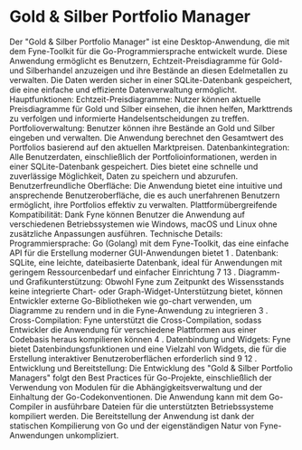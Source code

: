 # Gold & Silber Portfolio Manager

Der "Gold & Silber Portfolio Manager" ist eine Desktop-Anwendung, die mit dem Fyne-Toolkit für die Go-Programmiersprache entwickelt wurde. Diese Anwendung ermöglicht es Benutzern, Echtzeit-Preisdiagramme für Gold- und Silberhandel anzuzeigen und ihre Bestände an diesen Edelmetallen zu verwalten. Die Daten werden sicher in einer SQLite-Datenbank gespeichert, die eine einfache und effiziente Datenverwaltung ermöglicht.
Hauptfunktionen:
Echtzeit-Preisdiagramme: Nutzer können aktuelle Preisdiagramme für Gold und Silber einsehen, die ihnen helfen, Markttrends zu verfolgen und informierte Handelsentscheidungen zu treffen.
Portfolioverwaltung: Benutzer können ihre Bestände an Gold und Silber eingeben und verwalten. Die Anwendung berechnet den Gesamtwert des Portfolios basierend auf den aktuellen Marktpreisen.
Datenbankintegration: Alle Benutzerdaten, einschließlich der Portfolioinformationen, werden in einer SQLite-Datenbank gespeichert. Dies bietet eine schnelle und zuverlässige Möglichkeit, Daten zu speichern und abzurufen.
Benutzerfreundliche Oberfläche: Die Anwendung bietet eine intuitive und ansprechende Benutzeroberfläche, die es auch unerfahrenen Benutzern ermöglicht, ihre Portfolios effektiv zu verwalten.
Plattformübergreifende Kompatibilität: Dank Fyne können Benutzer die Anwendung auf verschiedenen Betriebssystemen wie Windows, macOS und Linux ohne zusätzliche Anpassungen ausführen.
Technische Details:
Programmiersprache: Go (Golang) mit dem Fyne-Toolkit, das eine einfache API für die Erstellung moderner GUI-Anwendungen bietet
1
.
Datenbank: SQLite, eine leichte, dateibasierte Datenbank, ideal für Anwendungen mit geringem Ressourcenbedarf und einfacher Einrichtung
7
13
.
Diagramm- und Grafikunterstützung: Obwohl Fyne zum Zeitpunkt des Wissensstands keine integrierte Chart- oder Graph-Widget-Unterstützung bietet, können Entwickler externe Go-Bibliotheken wie go-chart verwenden, um Diagramme zu rendern und in die Fyne-Anwendung zu integrieren
3
.
Cross-Compilation: Fyne unterstützt die Cross-Compilation, sodass Entwickler die Anwendung für verschiedene Plattformen aus einer Codebasis heraus kompilieren können
4
.
Datenbindung und Widgets: Fyne bietet Datenbindungsfunktionen und eine Vielzahl von Widgets, die für die Erstellung interaktiver Benutzeroberflächen erforderlich sind
9
12
.
Entwicklung und Bereitstellung:
Die Entwicklung des "Gold & Silber Portfolio Managers" folgt den Best Practices für Go-Projekte, einschließlich der Verwendung von Modulen für die Abhängigkeitsverwaltung und der Einhaltung der Go-Codekonventionen. Die Anwendung kann mit dem Go-Compiler in ausführbare Dateien für die unterstützten Betriebssysteme kompiliert werden. Die Bereitstellung der Anwendung ist dank der statischen Kompilierung von Go und der eigenständigen Natur von Fyne-Anwendungen unkompliziert.
